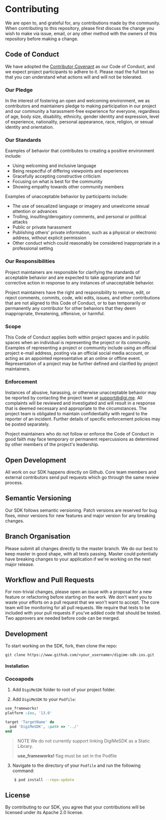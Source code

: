 # Contributing

We are open to, and grateful for, any contributions made by the community. When contributing to this repository, please first discuss the change you wish to make via issue, email, or any other method with the owners of this repository before making a change.

## Code of Conduct

We have adopted the [Contributor Covenant](https://www.contributor-covenant.org/) as our Code of Conduct, and we expect project participants to adhere to it.
Please read the full text so that you can understand what actions will and will not be tolerated.

### Our Pledge

In the interest of fostering an open and welcoming environment, we as
contributors and maintainers pledge to making participation in our project and
our community a harassment-free experience for everyone, regardless of age, body
size, disability, ethnicity, gender identity and expression, level of experience,
nationality, personal appearance, race, religion, or sexual identity and
orientation.

### Our Standards

Examples of behavior that contributes to creating a positive environment include:

* Using welcoming and inclusive language
* Being respectful of differing viewpoints and experiences
* Gracefully accepting constructive criticism
* Focusing on what is best for the community
* Showing empathy towards other community members

Examples of unacceptable behavior by participants include:

* The use of sexualized language or imagery and unwelcome sexual attention or
advances
* Trolling, insulting/derogatory comments, and personal or political attacks
* Public or private harassment
* Publishing others' private information, such as a physical or electronic
  address, without explicit permission
* Other conduct which could reasonably be considered inappropriate in a
  professional setting

### Our Responsibilities

Project maintainers are responsible for clarifying the standards of acceptable
behavior and are expected to take appropriate and fair corrective action in
response to any instances of unacceptable behavior.

Project maintainers have the right and responsibility to remove, edit, or
reject comments, commits, code, wiki edits, issues, and other contributions
that are not aligned to this Code of Conduct, or to ban temporarily or
permanently any contributor for other behaviors that they deem inappropriate,
threatening, offensive, or harmful.

### Scope

This Code of Conduct applies both within project spaces and in public spaces
when an individual is representing the project or its community. Examples of
representing a project or community include using an official project e-mail
address, posting via an official social media account, or acting as an appointed
representative at an online or offline event. Representation of a project may be
further defined and clarified by project maintainers.

### Enforcement

Instances of abusive, harassing, or otherwise unacceptable behavior may be
reported by contacting the project team at support@digi.me. All
complaints will be reviewed and investigated and will result in a response that
is deemed necessary and appropriate to the circumstances. The project team is
obligated to maintain confidentiality with regard to the reporter of an incident.
Further details of specific enforcement policies may be posted separately.

Project maintainers who do not follow or enforce the Code of Conduct in good
faith may face temporary or permanent repercussions as determined by other
members of the project's leadership.

## Open Development
All work on our SDK happens directly on Github. Core team members and external contributors send pull requests which go through the same review process.

## Semantic Versioning
Our SDK follows semantic versioning. Patch versions are reserved for bug fixes, minor versions for new features and major version for any breaking changes.

## Branch Organisation
Please submit all changes directly to the master branch. We do our best to keep master in good shape, with all tests passing. Master could potentially have breaking changes to your application if we're working on the next major release.

## Workflow and Pull Requests
For non-trivial changes, please open an issue with a proposal for a new feature or refactoring before starting on the work. We don't want you to waste your efforts on a pull request that we won't want to accept. The core team will be monitoring for all pull requests. We require that tests to be included with your pull requests if you've added code that should be tested. Two approvers are needed before code can be merged.

## Development
To start working on the SDK, fork, then clone the repo:

`git clone https://www.github.com/<your_username>/digime-sdk-ios.git`

#### Installation

### Cocoapods

1. Add `DigiMeSDK` folder to root of your project folder.

2. Add `DigiMeSDK` to your `Podfile`:

```ruby
use_frameworks!
platform :ios, '13.0'

target 'TargetName' do
  pod 'DigiMeSDK', :path => '../'
end
```
> NOTE
> We do not currently support linking DigiMeSDK as a Static Library.
>
> **use_frameworks!** flag must be set in the Podfile

3. Navigate to the directory of your `Podfile` and run the following command:

```bash
	$ pod install --repo-update
```

## License
By contributing to our SDK, you agree that your contributions will be licensed under its Apache 2.0 license.
